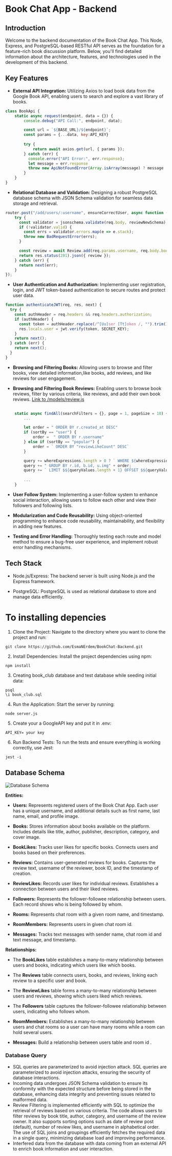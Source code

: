 # Book Chat App - Backend

## Introduction

Welcome to the backend documentation of the Book Chat App. This Node, Express, and PostgreSQL-based RESTful API serves as the foundation for a feature-rich book discussion platform. Below, you'll find detailed information about the architecture, features, and technologies used in the development of this backend.

## Key Features

- **External API Integration:** Utilizing Axios to load book data from the Google Book API, enabling users to search and explore a vast library of books.

```Javascript 
class BookApi {
    static async request(endpoint, data = {}) {
        console.debug("API Call:", endpoint, data);

        const url = `${BASE_URL}/${endpoint}`;
        const params = {...data, key:API_KEY}
        
        try {
            return await axios.get(url, { params });
        } catch (err) {
          console.error("API Error:", err.response);
          let message = err.response
          throw new ApiNotFoundError(Array.isArray(message) ? message : [message]);
        }
    }
}
```

- **Relational Database and Validation:** Designing a robust PostgreSQL database schema with JSON Schema validation for seamless data storage and retrieval.

```Javascript 
router.post("/add/users/:username", ensureCorrectUser, async function (req, res, next) {
    try {
      const validator = jsonschema.validate(req.body, reviewNewSchema);
      if (!validator.valid) {
        const errs = validator.errors.map(e => e.stack);
        throw new BadRequestError(errs);
      }

      const review = await Review.add(req.params.username, req.body.book, req.body.review);
      return res.status(201).json({ review });
    } catch (err) {
      return next(err);
    }
});

```

- **User Authentication and Authorization:** Implementing user registration, login, and JWT token-based authentication to secure routes and protect user data.

```Javascript
function authenticateJWT(req, res, next) {
  try {
    const authHeader = req.headers && req.headers.authorization;
    if (authHeader) {
      const token = authHeader.replace(/^[Uu]ser [Tt]oken /, "").trim();
      res.locals.user = jwt.verify(token, SECRET_KEY);
    }
    return next();
  } catch (err) {
    return next();
  }
}
```

- **Browsing and Filtering Books:** Allowing users to browse and filter books, view detailed information,like books, add reviews, and like reviews for user engagement.

- **Browsing and Filtering Book Reviews:** Enabling users to browse book reviews, filter by various criteria, like reviews, and add their own book reviews.
[Link to /models/review.js](/backend/models/review.js)
```Javascript
    
    static async findAll(searchFilters = {}, page = 1, pageSize = 10) {
        ...

        let order = " ORDER BY r.created_at DESC"
        if (sortBy == "user") {
            order =  " ORDER BY r.username"
        } else if (sortBy == "popular") {
            order = ` ORDER BY "reviewLikeCount" DESC`
        } 

        query += whereExpressions.length > 0 ? ` WHERE ${whereExpressions.join(" AND ")}` : "";
        query += " GROUP BY r.id, b.id, u.img" + order;
        query += ` LIMIT $${queryValues.length + 1} OFFSET $${queryValues.length + 2}`;
        
        ...
    }
```

- **User Follow System:** Implementing a user-follow system to enhance social interaction, allowing users to follow each other and view their followers and following lists.

- **Modularization and Code Reusability:** Using object-oriented programming to enhance code reusability, maintainability, and flexibility in adding new features.

- **Testing and Error Handling:** Thoroughly testing each route and model method to ensure a bug-free user experience, and implement robust error handling mechanisms.

## Tech Stack

* Node.js/Express: The backend server is built using Node.js and the Express framework.

* PostgreSQL: PostgreSQL is used as relational database to store and manage data efficiently.

# To installing depencies 

1. Clone the Project: Navigate to the directory where you want to clone the project and run:

```
git clone https://github.com/EsmaNErdem/BookChat-Backend.git
```

2. Install Dependencies: Install the project dependencies using npm:

```
npm install
```

3. Creating book_club database and test database while seeding initial data:

```
psql
\i book_club.sql
```

4. Run the Application: Start the server by running:

```
node server.js
```

5. Create your a GoogleAPI key and put it in .env:

```
API_KEY= your key
```
    
6. Run Backend Tests: To run the tests and ensure everything is working correctly, use Jest:

```
jest -i
```

## Database Schema

![Database Schema](./static/bookclub-db.png)

**Entities:**

- **Users:** Represents registered users of the Book Chat App. Each user has a unique username, and additional details such as first name, last name, email, and profile image.

- **Books:** Stores information about books available on the platform. Includes details like title, author, publisher, description, category, and cover image.

- **BookLikes:** Tracks user likes for specific books. Connects users and books based on their preferences.

- **Reviews:** Contains user-generated reviews for books. Captures the review text, username of the reviewer, book ID, and the timestamp of creation.

- **ReviewLikes:** Records user likes for individual reviews. Establishes a connection between users and their liked reviews.

- **Followers:** Represents the follower-followee relationship between users. Each record shows who is being followed by whom.

- **Rooms:** Represents chat room with a given room name, and timestamp.

- **RoomMembers:** Represents users in given chat room id.

- **Messages:** Tracks text messages with sender name, chat room id and text message, and timestamp.

**Relationships:**

- The **BookLikes** table establishes a many-to-many relationship between users and books, indicating which users like which books.

- The **Reviews** table connects users, books, and reviews, linking each review to a specific user and book.

- The **ReviewLikes** table forms a many-to-many relationship between users and reviews, showing which users liked which reviews.

- The **Followers** table captures the follower-followee relationship between users, indicating who follows whom.

- **RoomMembers:** Establishes a many-to-many relationship between users and chat rooms so a user can have many rooms while a room can hold several users.

- **Messages:** Build a relationship between users table and room id .

### Database Query
- SQL queries are parameterized to avoid injection attack. 
SQL queries are parameterized to avoid injection attacks, ensuring the security of database interactions.
- Incoming data undergoes JSON Schema validation to ensure its conformity with the expected structure before being stored in the database, enhancing data integrity and preventing issues related to malformed data.
- Review Filtering is implemented efficiently with SQL to optimize the retrieval of reviews based on various criteria. The code allows users to filter reviews by book title, author, category, and username of the review owner. It also supports sorting options such as date of review post (default), number of review likes, and username in alphabetical order. The use of SQL joins and groupings efficiently fetches the required data in a single query, minimizing database load and improving performance.
- Interfered data from the database with data coming from an external API to enrich book information and user interaction.